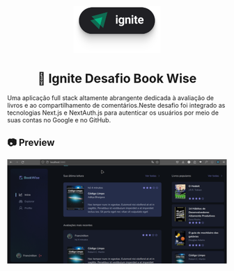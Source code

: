 <div align="center">
    <img src="./public/logo-ignite.svg" width=200 />
</div>
<h1 align="center" >🚀 Ignite Desafio Book Wise</h1>

 Uma aplicação full stack altamente abrangente dedicada à avaliação de livros e ao compartilhamento de comentários.Neste desafio foi integrado as tecnologias Next.js e NextAuth.js para autenticar os usuários por meio de suas contas no Google e no GitHub.


## 📷 Preview

<img src="./public/preview/preview.gif"/>
